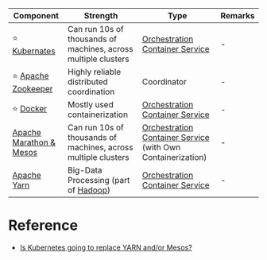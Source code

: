 
| Component                                            | Strength                                                                    | Type                                                                                                                              | Remarks |
|------------------------------------------------------|-----------------------------------------------------------------------------|-----------------------------------------------------------------------------------------------------------------------------------|---------|
| :star: [Kubernates](Kubernates.md)                   | Can run 10s of thousands of machines, across multiple clusters              | [Orchestration Container Service](../0_SystemGlossaries/Scalability/ContainerOrchestrationService.md)                             | -       |
| :star: [Apache Zookeeper](ApacheZookeeper.md)        | Highly reliable distributed coordination                                    | Coordinator                                                                                                                       | -       |
| :star: [Docker](Docker/Readme.md)                    | Mostly used containerization                                                | [Orchestration Container Service](../0_SystemGlossaries/Scalability/ContainerOrchestrationService.md)                             | -       |
| [Apache Marathon & Mesos](ApacheMarathon&Mesos.md)   | Can run 10s of thousands of machines, across multiple clusters              | [Orchestration Container Service](../0_SystemGlossaries/Scalability/ContainerOrchestrationService.md) (with Own Containerization) | -       |
| [Apache Yarn](ApacheYarn.md)                         | Big-Data Processing (part of [Hadoop](../5_BigDataComponents/ApacheHadoop)) | [Orchestration Container Service](../0_SystemGlossaries/Scalability/ContainerOrchestrationService.md)                             | -       |

# Reference
- [Is Kubernetes going to replace YARN and/or Mesos?](https://www.quora.com/Is-Kubernetes-going-to-replace-YARN-and-or-Mesos)